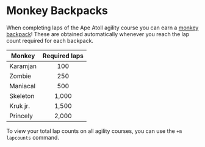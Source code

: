 # Monkey Backpacks

When completing laps of the Ape Atoll agility course you can earn a [monkey backpack](https://oldschool.runescape.wiki/w/Ape\_Atoll\_Agility\_Course)! These are obtained automatically whenever you reach the lap count required for each backpack.

| **Monkey** | **Required laps** |
| ---------- | :---------------: |
| Karamjan   |        100        |
| Zombie     |        250        |
| Maniacal   |        500        |
| Skeleton   |       1,000       |
| Kruk jr.   |       1,500       |
| Princely   |       2,000       |

To view your total lap counts on all agility courses, you can use the `+m lapcounts` command.
